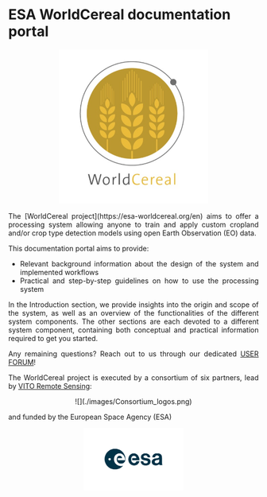
# ESA WorldCereal documentation portal

<p align="center">
  <a href="https://esa-worldcereal.org/en" target="_blank">
    <img src="./images/WorldCereal_Icon.jpg" alt="logo" width="300"/>
  </a>
</p>

<div style="text-align: justify">
The [WorldCereal project](https://esa-worldcereal.org/en) aims to offer a processing system allowing anyone to train and apply custom cropland and/or crop type detection models using open Earth Observation (EO) data. 

This documentation portal aims to provide:

-	Relevant background information about the design of the system and implemented workflows
-	Practical and step-by-step guidelines on how to use the processing system

In the Introduction section, we provide insights into the origin and scope of the system, as well as an overview of the functionalities of the different system components. The other sections are each devoted to a different system component, containing both conceptual and practical information required to get you started.

Any remaining questions? Reach out to us through our dedicated [USER FORUM](https://forum.esa-worldcereal.org/)!


The WorldCereal project is executed by a consortium of six partners, lead by [VITO Remote Sensing](https://remotesensing.vito.be/):
</div>

<p align="center">
![](./images/Consortium_logos.png)
</p>

<div style="text-align: justify">
and funded by the European Space Agency (ESA)
</div>

<p align="center">
<img src="./images/ESA_logo_2020_Deep.png" width="200"/>
</p>
